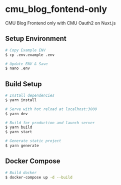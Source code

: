 # cmu_blog_fontend-only

CMU Blog Frontend only with CMU Oauth2 on Nuxt.js

## Setup Environment

```bash
# Copy Example ENV
$ cp .env.example .env

# Update ENV & Save
$ nano .env
```

## Build Setup

```bash
# Install dependencies
$ yarn install

# Serve with hot reload at localhost:3000
$ yarn dev

# Build for production and launch server
$ yarn build
$ yarn start

# Generate static project
$ yarn generate
```

## Docker Compose

```bash
# Build docker
$ docker-compose up -d --build
```
